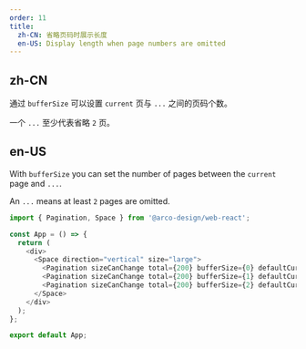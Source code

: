 ```yaml
---
order: 11
title:
  zh-CN: 省略页码时展示长度
  en-US: Display length when page numbers are omitted
---
```


## zh-CN

通过 `bufferSize` 可以设置 `current` 页与 `...` 之间的页码个数。


一个 `...` 至少代表省略 `2` 页。

## en-US

With `bufferSize` you can set the number of pages between the `current` page and `...`.

An `...` means at least `2` pages are omitted.

```js
import { Pagination, Space } from '@arco-design/web-react';

const App = () => {
  return (
    <div>
      <Space direction="vertical" size="large">
        <Pagination sizeCanChange total={200} bufferSize={0} defaultCurrent={10} />
        <Pagination sizeCanChange total={200} bufferSize={1} defaultCurrent={10} />
        <Pagination sizeCanChange total={200} bufferSize={2} defaultCurrent={10} />
      </Space>
    </div>
  );
};

export default App;
```
